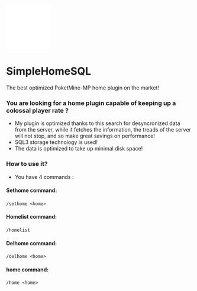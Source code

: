 <img src="FINAL SVG.svg" width="120" height="120">

# SimpleHomeSQL

The best optimized PoketMine-MP home plugin on the market!

### You are looking for a home plugin capable of keeping up a colossal player rate ?

* My plugin is optimized thanks to this search for desyncronized data from the server, while it fetches the information, the treads of the server will not stop, and so make great savings on performance!
* SQL3 storage technology is used!
* The data is optimized to take up minimal disk space!

### How to use it?
* You have 4 commands :
#### Sethome command:
```
/sethome <home>
```
#### Homelist command:
```
/homelist
```
#### Delhome command:
```
/delhome <home>
```
#### home command:
```
/home <home>
```
